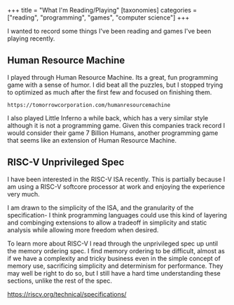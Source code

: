 +++
title = "What I'm Reading/Playing"
[taxonomies]
categories = ["reading", "programming", "games", "computer science"]
+++

I wanted to record some things I've been reading and games I've been playing
recently.


## Human Resource Machine
I played through Human Resource Machine. Its a great, fun programming game with a
sense of humor. I did beat all the puzzles, but I stopped trying to optimized
as much after the first few and focused on finishing them.

```
https://tomorrowcorporation.com/humanresourcemachine
```

I also played Little Inferno a while back, which has a very similar style although
it is not a programming game. Given this companies track record I would consider
their game 7 Billion Humans, another programming game that seems like an extension
of Human Resource Machine.


## RISC-V Unprivileged Spec

I have been interested in the RISC-V ISA recently. This is partially because I am
using a RISC-V softcore processor at work and enjoying the experience very much.


I am drawn to the simplicity of the ISA, and the granularity of the specification- 
I think programming languages could use this kind of layering and combinging extensions
to allow a tradeoff in simplicity and static analysis while allowing more freedom when desired.


To learn more about RISC-V I read through the unprivileged spec up until the memory ordering
spec. I find memory ordering to be difficult, almost as if we have a complexity and tricky
business even in the simple concept of memory use, sacrificing simplicity and determinism for
performance. They may well be right to do so, but I still have a hard time understanding these
sections, unlike the rest of the spec.

https://riscv.org/technical/specifications/

